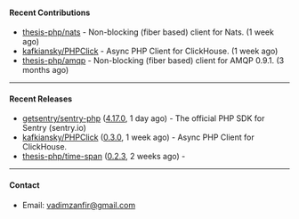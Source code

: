 #### Recent Contributions

- [thesis-php/nats](https://github.com/thesis-php/nats) - Non-blocking (fiber based) client for Nats. (1 week ago)
- [kafkiansky/PHPClick](https://github.com/kafkiansky/PHPClick) - Async PHP Client for ClickHouse. (1 week ago)
- [thesis-php/amqp](https://github.com/thesis-php/amqp) - Non-blocking (fiber based) client for AMQP 0.9.1. (3 months ago)

---

#### Recent Releases

- [getsentry/sentry-php](https://github.com/getsentry/sentry-php) ([4.17.0](https://github.com/getsentry/sentry-php/releases/tag/4.17.0), 1 day ago) - The official PHP SDK for Sentry (sentry.io)
- [kafkiansky/PHPClick](https://github.com/kafkiansky/PHPClick) ([0.3.0](https://github.com/kafkiansky/PHPClick/releases/tag/0.3.0), 1 week ago) - Async PHP Client for ClickHouse.
- [thesis-php/time-span](https://github.com/thesis-php/time-span) ([0.2.3](https://github.com/thesis-php/time-span/releases/tag/0.2.3), 2 weeks ago) - 

---

#### Contact

- Email: [vadimzanfir@gmail.com](mailto://vadimzanfir@gmail.com)
